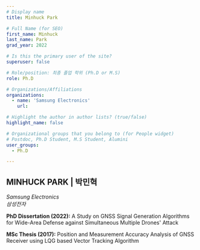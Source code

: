 ```yaml
---
# Display name
title: Minhuck Park

# Full Name (for SEO)
first_name: Minhuck
last_name: Park
grad_year: 2022

# Is this the primary user of the site?
superuser: false

# Role/position: 최종 졸업 학위 (Ph.D or M.S)
role: Ph.D

# Organizations/Affiliations
organizations:
  - name: 'Samsung Electronics'
    url: 

# Highlight the author in author lists? (true/false)
highlight_name: false

# Organizational groups that you belong to (for People widget)
# Postdoc, Ph.D Student, M.S Student, Alumini
user_groups: 
  - Ph.D

---
```


<!----- 이름" **별표2개 사이에 적을것** ----->

## **MINHUCK PARK | 박민혁** 

<!----- 현재 직위/직장: *별표 사이에 적을것*----->

*Samsung Electronics*</br>
*삼성전자*</br>

<!----- 학위논문 및 졸업연도(박사): 없으면 삭제----->

**PhD Dissertation (2022):** A Study on GNSS Signal Generation Algorithms for Wide-Area Defense against Simultaneous Multiple Drones' Attack

<!----- 학위논문 및 졸업연도(석사): 없으면 삭제----->

**MSc Thesis (2017):** Position and Measurement Accuracy Analysis of GNSS Receiver using LQG based Vector Tracking Algorithm

<!-----  Biography: 없으면 아래 공란----> </br> 



<!------------------------------------>
</br> 
